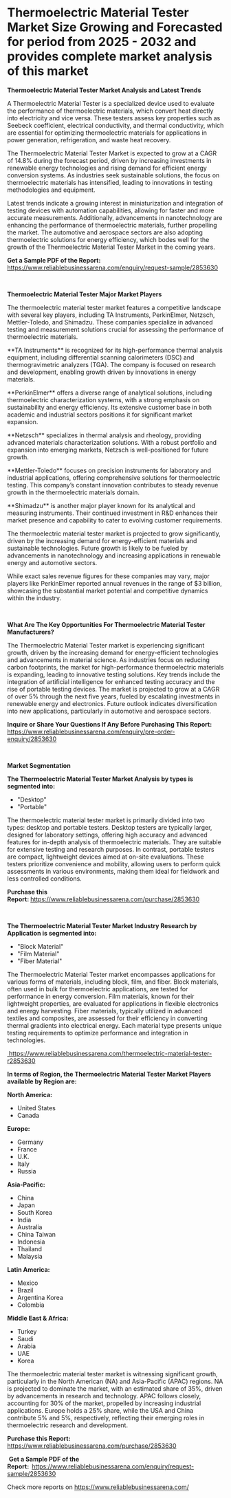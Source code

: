 <p><h1>Thermoelectric Material Tester Market Size Growing and Forecasted for period from 2025 - 2032 and provides complete market analysis of this market</h1></p><p><strong>Thermoelectric Material Tester Market Analysis and Latest Trends</strong></p>
<p><p>A Thermoelectric Material Tester is a specialized device used to evaluate the performance of thermoelectric materials, which convert heat directly into electricity and vice versa. These testers assess key properties such as Seebeck coefficient, electrical conductivity, and thermal conductivity, which are essential for optimizing thermoelectric materials for applications in power generation, refrigeration, and waste heat recovery.</p><p>The Thermoelectric Material Tester Market is expected to grow at a CAGR of 14.8% during the forecast period, driven by increasing investments in renewable energy technologies and rising demand for efficient energy conversion systems. As industries seek sustainable solutions, the focus on thermoelectric materials has intensified, leading to innovations in testing methodologies and equipment.</p><p>Latest trends indicate a growing interest in miniaturization and integration of testing devices with automation capabilities, allowing for faster and more accurate measurements. Additionally, advancements in nanotechnology are enhancing the performance of thermoelectric materials, further propelling the market. The automotive and aerospace sectors are also adopting thermoelectric solutions for energy efficiency, which bodes well for the growth of the Thermoelectric Material Tester Market in the coming years.</p></p>
<p><strong>Get a Sample PDF of the Report:&nbsp;</strong> <a href="https://www.reliablebusinessarena.com/enquiry/request-sample/2853630?utm_campaign=2805&utm_medium=2&utm_source=Github&utm_content=ia&utm_term=12032025&utm_id=thermoelectric-material-tester">https://www.reliablebusinessarena.com/enquiry/request-sample/2853630</a></p>
<p>&nbsp;</p>
<p><strong>Thermoelectric Material Tester Major Market Players</strong></p>
<p><p>The thermoelectric material tester market features a competitive landscape with several key players, including TA Instruments, PerkinElmer, Netzsch, Mettler-Toledo, and Shimadzu. These companies specialize in advanced testing and measurement solutions crucial for assessing the performance of thermoelectric materials.</p><p>**TA Instruments** is recognized for its high-performance thermal analysis equipment, including differential scanning calorimeters (DSC) and thermogravimetric analyzers (TGA). The company is focused on research and development, enabling growth driven by innovations in energy materials.</p><p>**PerkinElmer** offers a diverse range of analytical solutions, including thermoelectric characterization systems, with a strong emphasis on sustainability and energy efficiency. Its extensive customer base in both academic and industrial sectors positions it for significant market expansion.</p><p>**Netzsch** specializes in thermal analysis and rheology, providing advanced materials characterization solutions. With a robust portfolio and expansion into emerging markets, Netzsch is well-positioned for future growth.</p><p>**Mettler-Toledo** focuses on precision instruments for laboratory and industrial applications, offering comprehensive solutions for thermoelectric testing. This company’s constant innovation contributes to steady revenue growth in the thermoelectric materials domain.</p><p>**Shimadzu** is another major player known for its analytical and measuring instruments. Their continued investment in R&D enhances their market presence and capability to cater to evolving customer requirements.</p><p>The thermoelectric material tester market is projected to grow significantly, driven by the increasing demand for energy-efficient materials and sustainable technologies. Future growth is likely to be fueled by advancements in nanotechnology and increasing applications in renewable energy and automotive sectors.</p><p>While exact sales revenue figures for these companies may vary, major players like PerkinElmer reported annual revenues in the range of $3 billion, showcasing the substantial market potential and competitive dynamics within the industry.</p></p>
<p>&nbsp;</p>
<p><strong>What Are The Key Opportunities For Thermoelectric Material Tester Manufacturers?</strong></p>
<p><p>The Thermoelectric Material Tester market is experiencing significant growth, driven by the increasing demand for energy-efficient technologies and advancements in material science. As industries focus on reducing carbon footprints, the market for high-performance thermoelectric materials is expanding, leading to innovative testing solutions. Key trends include the integration of artificial intelligence for enhanced testing accuracy and the rise of portable testing devices. The market is projected to grow at a CAGR of over 5% through the next five years, fueled by escalating investments in renewable energy and electronics. Future outlook indicates diversification into new applications, particularly in automotive and aerospace sectors.</p></p>
<p><strong>Inquire or Share Your Questions If Any Before Purchasing This Report:</strong> <a href="https://www.reliablebusinessarena.com/enquiry/pre-order-enquiry/2853630?utm_campaign=2805&utm_medium=2&utm_source=Github&utm_content=ia&utm_term=12032025&utm_id=thermoelectric-material-tester">https://www.reliablebusinessarena.com/enquiry/pre-order-enquiry/2853630</a></p>
<p>&nbsp;</p>
<p><strong>Market Segmentation</strong></p>
<p><strong>The Thermoelectric Material Tester Market Analysis by types is segmented into:</strong></p>
<p><ul><li>"Desktop"</li><li>"Portable"</li></ul></p>
<p><p>The thermoelectric material tester market is primarily divided into two types: desktop and portable testers. Desktop testers are typically larger, designed for laboratory settings, offering high accuracy and advanced features for in-depth analysis of thermoelectric materials. They are suitable for extensive testing and research purposes. In contrast, portable testers are compact, lightweight devices aimed at on-site evaluations. These testers prioritize convenience and mobility, allowing users to perform quick assessments in various environments, making them ideal for fieldwork and less controlled conditions.</p></p>
<p><strong>Purchase this Report:&nbsp;</strong><a href="https://www.reliablebusinessarena.com/purchase/2853630?utm_campaign=2805&utm_medium=2&utm_source=Github&utm_content=ia&utm_term=12032025&utm_id=thermoelectric-material-tester">https://www.reliablebusinessarena.com/purchase/2853630</a></p>
<p>&nbsp;</p>
<p><strong>The Thermoelectric Material Tester Market Industry Research by Application is segmented into:</strong></p>
<p><ul><li>"Block Material"</li><li>"Film Material"</li><li>"Fiber Material"</li></ul></p>
<p><p>The Thermoelectric Material Tester market encompasses applications for various forms of materials, including block, film, and fiber. Block materials, often used in bulk for thermoelectric applications, are tested for performance in energy conversion. Film materials, known for their lightweight properties, are evaluated for applications in flexible electronics and energy harvesting. Fiber materials, typically utilized in advanced textiles and composites, are assessed for their efficiency in converting thermal gradients into electrical energy. Each material type presents unique testing requirements to optimize performance and integration in technologies.</p></p>
<p><a href="https://www.reliablebusinessarena.com/thermoelectric-material-tester-r2853630?utm_campaign=2805&utm_medium=2&utm_source=Github&utm_content=ia&utm_term=12032025&utm_id=thermoelectric-material-tester">&nbsp;https://www.reliablebusinessarena.com/thermoelectric-material-tester-r2853630</a></p>
<p><strong>In terms of Region, the Thermoelectric Material Tester Market Players available by Region are:</strong></p>
<p>
    <p> <strong> North America: </strong>
        <ul>
            <li>United States</li>
            <li>Canada</li>
        </ul>
        </p> 
    <p> <strong> Europe: </strong>
        <ul>
            <li>Germany</li>
            <li>France</li>
            <li>U.K.</li>
            <li>Italy</li>
            <li>Russia</li>
        </ul>
        </p> 
    <p> <strong> Asia-Pacific: </strong>
        <ul>
            <li>China</li>
            <li>Japan</li>
            <li>South Korea</li>
            <li>India</li>
            <li>Australia</li>
            <li>China Taiwan</li>
            <li>Indonesia</li>
            <li>Thailand</li>
            <li>Malaysia</li>
        </ul>
        </p> 
    <p> <strong> Latin America: </strong>
        <ul>
            <li>Mexico</li>
            <li>Brazil</li>
            <li>Argentina Korea</li>
            <li>Colombia</li>
        </ul>
        </p> 
    <p> <strong> Middle East & Africa: </strong>
        <ul>
            <li>Turkey</li>
            <li>Saudi</li>
            <li>Arabia</li>
            <li>UAE</li>
            <li>Korea</li>
        </ul>
    </p>
    </p>
<p><p>The thermoelectric material tester market is witnessing significant growth, particularly in the North American (NA) and Asia-Pacific (APAC) regions. NA is projected to dominate the market, with an estimated share of 35%, driven by advancements in research and technology. APAC follows closely, accounting for 30% of the market, propelled by increasing industrial applications. Europe holds a 25% share, while the USA and China contribute 5% and 5%, respectively, reflecting their emerging roles in thermoelectric research and development.</p></p>
<p><strong>Purchase this Report: </strong><a href="https://www.reliablebusinessarena.com/purchase/2853630?utm_campaign=2805&utm_medium=2&utm_source=Github&utm_content=ia&utm_term=12032025&utm_id=thermoelectric-material-tester">https://www.reliablebusinessarena.com/purchase/2853630</a></p>
<p>&nbsp;<strong>Get a Sample PDF of the Report:&nbsp;&nbsp;</strong><a href="https://www.reliablebusinessarena.com/enquiry/request-sample/2853630?utm_campaign=2805&utm_medium=2&utm_source=Github&utm_content=ia&utm_term=12032025&utm_id=thermoelectric-material-tester">https://www.reliablebusinessarena.com/enquiry/request-sample/2853630</a></p>
<p><strong></strong></p>
<p>Check more reports on <a href="https://www.reliablebusinessarena.com/?utm_campaign=2805&utm_medium=2&utm_source=Github&utm_content=ia&utm_term=12032025&utm_id=thermoelectric-material-tester">https://www.reliablebusinessarena.com/</a></p>